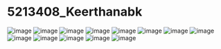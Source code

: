 # 5213408_Keerthanabk
<img src="https://github.com/Keerthanabk13/5213408_Keerthanabk/commit/884a36cb10e3a5d9aeeb2ce473b3e725530e6985#diff-8ce20e9e657c9357a473545c0199d0ac2ef08189f36d85eaa07ed7a8cf44b94d" alt="image">
<img src="https://github.com/Keerthanabk13/5213408_Keerthanabk/commit/884a36cb10e3a5d9aeeb2ce473b3e725530e6985#diff-697fd3fac48659cb61cc82c6f066b78d8534c58c0803703b41ce3106a2e54dab" alt="image">
<img src="https://github.com/Keerthanabk13/5213408_Keerthanabk/commit/884a36cb10e3a5d9aeeb2ce473b3e725530e6985#diff-c1bec267d89a6bade87c839b3d239f324d21b280309874507698957a3ce9d747" alt="image">
<img src="https://github.com/Keerthanabk13/5213408_Keerthanabk/commit/884a36cb10e3a5d9aeeb2ce473b3e725530e6985#diff-1e26b3db2deec03c9def978d9e5e9e5e11e7a0dc2166497289ce5cc07eb61839" alt="image">
<img src="https://github.com/Keerthanabk13/5213408_Keerthanabk/commit/884a36cb10e3a5d9aeeb2ce473b3e725530e6985#diff-27115e254854b97fc599d95eaddfda1c6af1276dd85d8de923a899632014771a" alt="image">
<img src="https://github.com/Keerthanabk13/5213408_Keerthanabk/commit/884a36cb10e3a5d9aeeb2ce473b3e725530e6985#diff-bfa59c11fc45485782117279790310472c04e0d303c4702b158dc351fb87517f" alt="image">
<img src="https://github.com/Keerthanabk13/5213408_Keerthanabk/commit/884a36cb10e3a5d9aeeb2ce473b3e725530e6985#diff-4d4ff2f2ec01f63b4ce10c8282f5c5b1952765841cd98c35186d4e7d3ac70a1e" alt="image">
<img src="https://github.com/Keerthanabk13/5213408_Keerthanabk/commit/884a36cb10e3a5d9aeeb2ce473b3e725530e6985#diff-1a1f2bf53553aaec1f9d8fe3fb7fa98fcb47101f407d5d076c687adba93a1dc7" alt="image">
<img src="https://github.com/Keerthanabk13/5213408_Keerthanabk/commit/884a36cb10e3a5d9aeeb2ce473b3e725530e6985#diff-b8a0c24fc2b3cd5294f3d027fa7fe38fb2ec7cd4d09f870a5d45e1d13eeb5fab" alt="image">
<img src="https://github.com/Keerthanabk13/5213408_Keerthanabk/commit/884a36cb10e3a5d9aeeb2ce473b3e725530e6985#diff-e8c49292dd2b68dde9fa13c476c683a034b3db397856c944e6c7eaf6e26d495a" alt="image">
<img src="https://github.com/Keerthanabk13/5213408_Keerthanabk/commit/884a36cb10e3a5d9aeeb2ce473b3e725530e6985#diff-9d20ae4f1e848118e52669f185e2074c58679e50353dc31039f6892a2f3ef197" alt="image">
<img src="https://github.com/Keerthanabk13/5213408_Keerthanabk/commit/884a36cb10e3a5d9aeeb2ce473b3e725530e6985#diff-0447ccc0339dfc0bd5e4440adec7872048cc32c297fdb138c123e2d7045c88de" alt="image">
<img src="https://github.com/Keerthanabk13/5213408_Keerthanabk/commit/884a36cb10e3a5d9aeeb2ce473b3e725530e6985#diff-12ba699efabcbf024ec50129395c4eae2562e2781e8c1bc88f74ec3fd3ab3aa0" alt="image">
